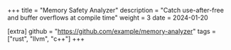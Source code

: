 +++
title = "Memory Safety Analyzer"
description = "Catch use-after-free and buffer overflows at compile time"
weight = 3
date = 2024-01-20

[extra]
github = "https://github.com/example/memory-analyzer"
tags = ["rust", "llvm", "c++"]
+++
